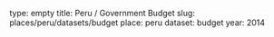 type: empty
title: Peru / Government Budget
slug: places/peru/datasets/budget
place: peru
dataset: budget
year: 2014
